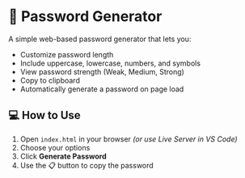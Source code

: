 # 🔐 Password Generator

A simple web-based password generator that lets you:
- Customize password length
- Include uppercase, lowercase, numbers, and symbols
- View password strength (Weak, Medium, Strong)
- Copy to clipboard
- Automatically generate a password on page load

## 💻 How to Use

1. Open `index.html` in your browser *(or use Live Server in VS Code)*
2. Choose your options
3. Click **Generate Password**
4. Use the 📋 button to copy the password



